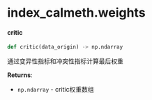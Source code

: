 <a id="index_calmeth.weights"></a>

# index\_calmeth.weights

<a id="index_calmeth.weights.critic"></a>

#### critic

```python
def critic(data_origin) -> np.ndarray
```

通过变异性指标和冲突性指标计算最后权重

**Returns**:

- `np.ndarray` - critic权重数组

